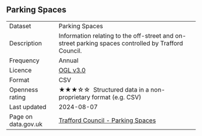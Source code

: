 ## Parking Spaces

<table>
<tr>
	<td>Dataset</td>
	<td>Parking Spaces</td>
</tr>
<tr>
	<td>Description</td>
	<td>Information relating to the off-street and on-street parking spaces controlled by Trafford Council.</td>
</tr>
<tr>
	<td>Frequency</td>
	<td>Annual</td>
</tr>
<tr>
	<td>Licence</td>
	<td><a href="http://www.nationalarchives.gov.uk/doc/open-government-licence/version/3/">OGL v3.0</a></td>
</tr>
<tr>
	<td>Format</td>
	<td>CSV</td>
</tr>
<tr>
	<td>Openness rating</td>
	<td>&#9733;&#9733;&#9733;&#9734;&#9734;&nbsp; Structured data in a non-proprietary format (e.g. CSV)</td>
</tr>
<tr>
	<td>Last updated</td>
	<td>2024-08-07</td>
</tr>
<tr>
	<td>Page on data.gov.uk</td>
	<td><a href="https://data.gov.uk/dataset/9ef2e106-e65b-4f73-b1bf-2e833f800a1c/trafford-council-parking-spaces">Trafford Council - Parking Spaces</a></td>
</tr>
</table>
